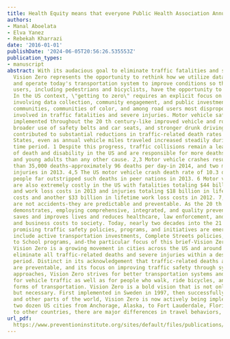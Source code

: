 ```yaml
---
title: Health Equity means that everyone Public Health Association Annual Conference
authors:
- Manal Aboelata
- Elva Yanez
- Rebekah Kharrazi
date: '2016-01-01'
publishDate: '2024-06-05T20:56:26.535553Z'
publication_types:
- manuscript
abstract: With its audacious goal to eliminate traffic fatalities and severe injuries,
  Vision Zero represents the opportunity to rethink how we utilize data, invest resources,
  and operate today's transportation system to improve conditions so that all road
  users, including pedestrians and bicyclists, have the opportunity to travel safely.
  In the US context, \"getting to zero\" requires an explicit focus on health equity
  involving data collection, community engagement, and public investments in low-income
  communities, communities of color, and among road users most disproportionately
  involved in traffic fatalities and severe injuries. Motor vehicle safety measures
  implemented throughout the 20 th century-like improved vehicle and roadway design,
  broader use of safety belts and car seats, and stronger drunk driving laws and enforcement-have
  contributed to substantial reductions in traffic-related death rates in the United
  States, even as annual vehicle miles traveled increased steadily during the same
  time period. 1 Despite this progress, traffic collisions remain a leading cause
  of death and disability in the US and are responsible for more deaths among children
  and young adults than any other cause. 2,3 Motor vehicle crashes resulted in more
  than 35,000 deaths-approximately 96 deaths per day-in 2014, and two million non-fatal
  injuries in 2013. 4,5 The US motor vehicle crash death rate of 10.3 deaths per 100,000
  people far outstripped such deaths in peer nations in 2013. 6 Motor vehicle crashes
  are also extremely costly in the US with fatalities totaling $44 billion in medical
  and work loss costs in 2013 and injuries totaling $18 billion in lifetime medical
  costs and another $33 billion in lifetime work loss costs in 2012. 7,8 Injuries
  are not accidents-they are predictable and preventable. As the 20 th century experience
  demonstrates, employing comprehensive, integrated, and quality prevention strategies
  saves and improves lives and reduces healthcare, law enforcement, and other governmental
  and business costs to society. Today, nearly two decades into the 21 st century,
  promising traffic safety policies, programs, and initiatives are emerging. These
  include active transportation investments, Complete Streets policies, Safe Routes
  to School programs, and-the particular focus of this brief-Vision Zero initiatives.
  Vision Zero is a growing movement in cities across the US and around the globe to
  eliminate all traffic-related deaths and severe injuries within a designated time
  period. Distinct in its acknowledgement that traffic-related deaths and severe injuries
  are preventable, and its focus on improving traffic safety through systems-level
  approaches, Vision Zero strives for better transportation systems and infrastructure
  for vehicle traffic as well as for people who walk, ride bicycles, and use other
  forms of transportation. Vision Zero is a bold vision that is not only possible,
  but necessary. First implemented in Sweden in 1997, then successfully across Europe
  and other parts of the world, Vision Zero is now actively being implemented in over
  two dozen US cities from Anchorage, Alaska, to Fort Lauderdale, Florida. 9 Compared
  to other countries, there are major differences in travel behaviors,
url_pdf: 
  https://www.preventioninstitute.org/sites/default/files/publications/Vision%20Zero%20-%20A%20Health%20Equity%20Road%20Map%20for%20Getting%20to%20Zero%20in%20Every%20Community%20FINAL.pdf
---
```

